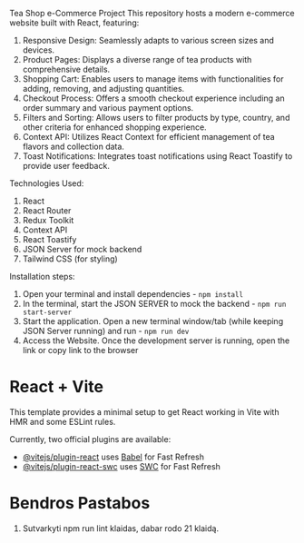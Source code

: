 Tea Shop e-Commerce Project
This repository hosts a modern e-commerce website built with React, featuring:

1. Responsive Design: Seamlessly adapts to various screen sizes and devices.
2. Product Pages: Displays a diverse range of tea products with comprehensive details.
3. Shopping Cart: Enables users to manage items with functionalities for adding, removing, and adjusting quantities.
4. Checkout Process: Offers a smooth checkout experience including an order summary and various payment options.
5. Filters and Sorting: Allows users to filter products by type, country, and other criteria for enhanced shopping experience.
6. Context API: Utilizes React Context for efficient management of tea flavors and collection data.
7. Toast Notifications: Integrates toast notifications using React Toastify to provide user feedback.

Technologies Used:

1. React
2. React Router
3. Redux Toolkit
4. Context API
5. React Toastify
6. JSON Server for mock backend
7. Tailwind CSS (for styling)

Installation steps:

1. Open your terminal and install dependencies - `npm install`
2. In the terminal, start the JSON SERVER to mock the backend - `npm run start-server`
3. Start the application. Open a new terminal window/tab (while keeping JSON Server running) and run - `npm run dev`
4. Access the Website. Once the development server is running, open the link or copy link to the browser

# React + Vite

This template provides a minimal setup to get React working in Vite with HMR and some ESLint rules.

Currently, two official plugins are available:

- [@vitejs/plugin-react](https://github.com/vitejs/vite-plugin-react/blob/main/packages/plugin-react/README.md) uses [Babel](https://babeljs.io/) for Fast Refresh
- [@vitejs/plugin-react-swc](https://github.com/vitejs/vite-plugin-react-swc) uses [SWC](https://swc.rs/) for Fast Refresh

# Bendros Pastabos

1. Sutvarkyti npm run lint klaidas, dabar rodo 21 klaidą.
